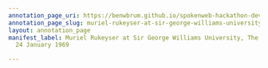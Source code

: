 ```yaml
---
annotation_page_uri: https://benwbrum.github.io/spokenweb-hackathon-development-noterms/annotations/muriel-rukeyser-at-sir-george-williams-university-the-poetry-series-24-january-1969-canvas-1-introducer.json
annotation_page_slug: muriel-rukeyser-at-sir-george-williams-university-the-poetry-series-24-january-1969-canvas-1-introducer
layout: annotation_page
manifest_label: Muriel Rukeyser at Sir George Williams University, The Poetry Series,
  24 January 1969

---
```

